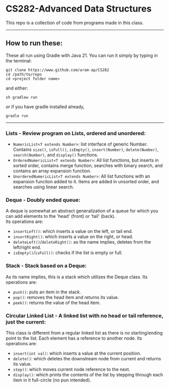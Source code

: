 
# CS282-Advanced Data Structures

This repo is a collection of code from programs made in this class.

---

## How to run these:

These all run using Gradle with Java 21. You can run it simply by typing in the terminal:<br>
```
git clone https://www.github.com/aram-ap/CS282
cd /path/to/repo
cd <project folder name>
```

and either:<br>
```
sh gradlew run
```
or if you have gradle installed already,<br>
```
gradle run
```

---

### Lists - Review program on Lists, ordered and unordered:<br>
- ``NumericList<T extends Number>``: list interface of generic Number. Contains ``size()``, ``isFull()``, ``isEmpty()``, ``insert(Number)``, ``delete(Number)``, ``search(Number)``, and ``display()`` functions.
- ``OrderedNumericList<T extends Number>``: All list functions, but inserts in sorted order, contains merge function, searches with binary search, and contains an array expansion function.
- ``UnorderedNumericList<T extends Number>``: All list functions with an expansion funciton added to it. Items are added in unsorted order, and searches using linear search.

### Deque - Doubly ended queue:<br>
A deque is somewhat an abstract generalization of a queue for which you can add elements to the 'head' (front) or 'tail' (back).<br>
Its operations are: <br>
- ``insertLeft()``: which inserts a value on the left, or tail end.
- ``insertRight()``: which inserts a value on the right, or head.
- ``deleteLeft()``/``deleteRight()``: as the name implies, deletes from the left/right end.
- ``isEmpty()``/``isFull()``: checks if the list is empty or full.

### Stack - Stack based on a Deque:<br>
As its name implies, this is a stack which utilizes the Deque class.
Its operations are: <br>
- ``push()``: puts an item in the stack.
- ``pop()``: removes the head item and returns its value.
- ``peek()``: returns the value of the head item.

### Circular Linked List - A linked list with no head or tail reference, just the current:<br>
This class is different from a regular linked list as there is no starting/ending point to the list. Each element has a reference to another node.
Its operations are: <br>
- ``insert(int val)``: which inserts a value at the current position.
- ``delete()``: which deletes the downstream node from current and returns its value.
- ``step()``: which moves current node reference to the next.
- ``display()``: which prints the contents of the list by stepping through each item in it full-circle (no pun intended).
